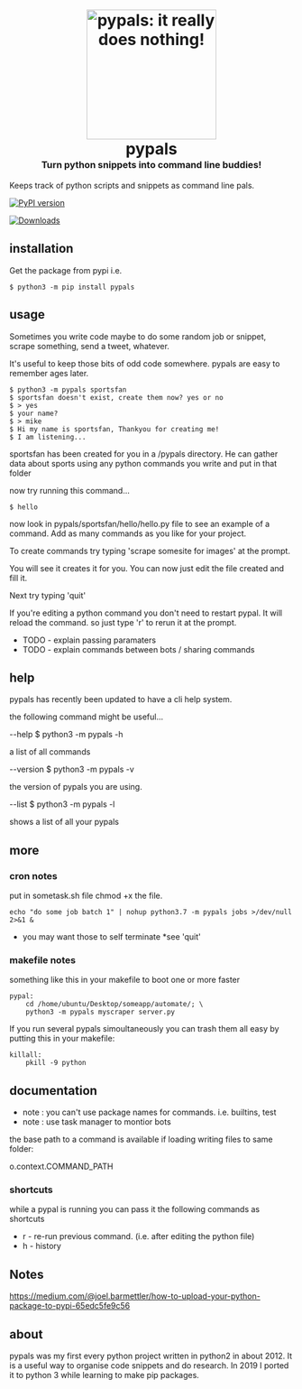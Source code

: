 <h1 align="center">
    <img src="https://encrypted-tbn0.gstatic.com/images?q=tbn%3AANd9GcTe1LJtuvY4cuG7yN2ib3IYmFRU7nayGL3cDYSS8ckTrykpnRgJ&usqp=CAU"
    style="background-color:rgba(0,0,0,0);" height=230 alt="pypals: it really does nothing!">
    <br>
    pypals
    <br>
    <sup><sub><sup>Turn python snippets into command line buddies!</sup></sub></sup>
    <br>
</h1>

Keeps track of python scripts and snippets as command line pals.

[![PyPI version](https://badge.fury.io/py/pypals.svg)](https://badge.fury.io/py/pypals.svg)

[![Downloads](https://pepy.tech/badge/pypals)](https://pepy.tech/project/pypals)

## installation
Get the package from pypi i.e.

	$ python3 -m pip install pypals

## usage
Sometimes you write code maybe to do some random job or snippet, scrape something, send a tweet, whatever.

It's useful to keep those bits of odd code somewhere. pypals are easy to remember ages later.

	$ python3 -m pypals sportsfan
	$ sportsfan doesn't exist, create them now? yes or no
	$ > yes
	$ your name?
	$ > mike
	$ Hi my name is sportsfan, Thankyou for creating me!
	$ I am listening...

sportsfan has been created for you in a /pypals directory. He can gather data about sports using any python commands you write and put in that folder

now try running this command...

	$ hello

now look in pypals/sportsfan/hello/hello.py file to see an example of a command. Add as many commands as you like for your project.

To create commands try typing 'scrape somesite for images' at the prompt.

You will see it creates it for you. You can now just edit the file created and fill it.

Next try typing 'quit'

If you're editing a python command you don't need to restart pypal. It will reload the command. so just type 'r' to rerun it at the prompt.

- TODO - explain passing paramaters
- TODO - explain commands between bots / sharing commands


## help

pypals has recently been updated to have a cli help system.

the following command might be useful...

--help
	$ python3 -m pypals -h

a list of all commands

--version
	$ python3 -m pypals -v

the version of pypals you are using.

--list
	$ python3 -m pypals -l 

shows a list of all your pypals


## more
###  cron notes
put in sometask.sh file chmod +x the file.

	echo "do some job batch 1" | nohup python3.7 -m pypals jobs >/dev/null 2>&1 &

- you may want those to self terminate *see 'quit'

### makefile notes
something like this in your makefile to boot one or more faster

```
pypal:
	cd /home/ubuntu/Desktop/someapp/automate/; \
	python3 -m pypals myscraper server.py
```

If you run several pypals simoultaneously you can trash them all easy by putting this in your makefile:

```
killall:
	pkill -9 python
```

## documentation
- note : you can't use package names for commands. i.e. builtins, test
- note : use task manager to montior bots

the base path to a command is available if loading writing files to same folder:

o.context.COMMAND_PATH

### shortcuts 

while a pypal is running you can pass it the following commands as shortcuts

- r - re-run previous command. (i.e. after editing the python file)
- h - history

## Notes
https://medium.com/@joel.barmettler/how-to-upload-your-python-package-to-pypi-65edc5fe9c56


## about
pypals was my first every python project written in python2 in about 2012. It is a useful way to organise code snippets and do research. In 2019 I ported it to python 3 while learning to make pip packages.
